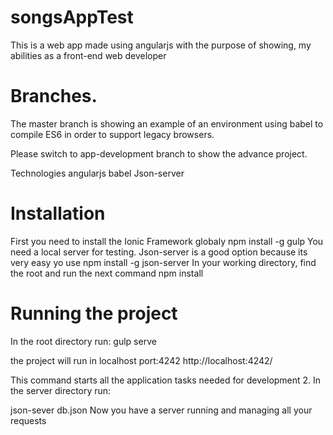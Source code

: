 # songsAppTest

This is a web app made using angularjs with the purpose of showing, my abilities as a front-end web developer

# Branches.

The master branch is showing an example of an environment using babel to compile ES6 in order to support legacy browsers.

Please switch to app-development branch to show the advance project.

Technologies
angularjs
babel
Json-server

# Installation
First you need to install the Ionic Framework globaly
npm install -g gulp
You need a local server for testing. Json-server is a good option because its very easy yo use
npm install -g json-server
In your working directory, find the root and run the next command
npm install

# Running the project
In the root directory run:
gulp serve

the project will run in localhost port:4242     http://localhost:4242/

This command starts all the application tasks needed for development 2. In the server directory run:

json-sever db.json
Now you have a server running and managing all your requests
